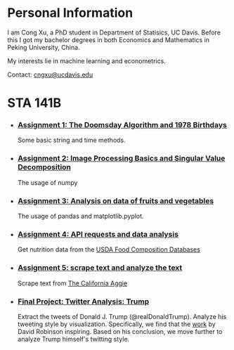 # Personal Information

I am Cong Xu, a PhD student in Department of Statisics, UC Davis. Before this I got my bachelor degrees in both Economics and Mathematics in Peking University, China.

My interests lie in machine learning and econometrics.

Contact: cngxu@ucdavis.edu

# STA 141B
- ### [Assignment 1: The Doomsday Algorithm and 1978 Birthdays]("Assignment_1_revised.ipynb")
  Some basic string and time methods.
- ### [Assignment 2: Image Processing Basics and Singular Value Decomposition](Assignment_2(Cong_Xu)-1.ipynb)
  The usage of numpy
- ### [Assignment 3: Analysis on data of fruits and vegetables](Assignment_3(Cong_Xu).ipynb)
  The usage of pandas and matplotlib.pyplot.
- ### [Assignment 4: API requests and data analysis](Assignment_4(Cong_Xu).ipynb)
  Get nutrition data from the [USDA Food Composition Databases](https://ndb.nal.usda.gov/ndb/search/list)
- ### [Assignment 5: scrape text and analyze the text](Assignment_5(Cong_Xu).ipynb)
  Scrape text from [The California Aggie](https://theaggie.org/)
- ### [Final Project: Twitter Analysis: Trump](https://github.com/kevinxucong/141B)
  Extract the tweets of Donald J. Trump (@realDonaldTrump). Analyze his tweeting style by visualization. Specifically, we find that the [work](http://varianceexplained.org/r/trump-tweets/) by David Robinson inspiring. Based on his conclusion, we move further to analyze Trump himself's twitting style.
  
